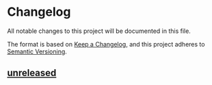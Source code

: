 # Changelog

All notable changes to this project will be documented in this file.

The format is based on [Keep a Changelog](https://keepachangelog.com/en/1.0.0/),
and this project adheres to [Semantic Versioning](https://semver.org/spec/v2.0.0.html).

[unreleased]: https://github.com/danielwerg/r6data/compare/v1.0.0...HEAD

<!-- ➕ Added | ➡️ Changed | 🗑️ Deprecated | ➖ Removed | 🐛 Fixed | 🛡️ Security -->

## [unreleased]
